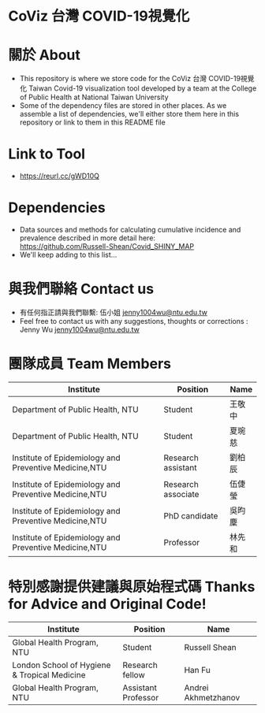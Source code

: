 # CoViz 台灣 COVID-19視覺化

# 關於 About 
- This repository is where we store code for the CoViz 台灣 COVID-19視覺化 Taiwan Covid-19 visualization tool developed by a team at the College of Public Health at National Taiwan University
- Some of the dependency files are stored in other places. As we assemble a list of dependencies, we'll either store them here in this repository or link to them in this README file


# Link to Tool
- https://reurl.cc/gWD10Q 

# Dependencies
- Data sources and methods for calculating cumulative incidence and prevalence described in more detail here:      
  https://github.com/Russell-Shean/Covid_SHINY_MAP
- We'll keep adding to this list...

# 與我們聯絡 Contact us
- 有任何指正請與我們聯繫: 伍小姐 <jenny1004wu@ntu.edu.tw>
- Feel free to contact us with any suggestions, thoughts or corrections : Jenny Wu <jenny1004wu@ntu.edu.tw>

# 團隊成員 Team Members
|Institute|Position|Name|
|---------|--------|----|
|Department of Public Health, NTU| 	Student| 	王敬中|
|Department of Public Health, NTU| 	Student| 	夏琬慈|
|Institute of Epidemiology and Preventive Medicine,NTU| 	Research assistant| 	劉柏辰|
|Institute of Epidemiology and Preventive Medicine,NTU| 	Research associate| 	伍倢瑩|
|Institute of Epidemiology and Preventive Medicine,NTU| 	PhD candidate| 	吳昀麇|
|Institute of Epidemiology and Preventive Medicine,NTU| 	Professor| 	林先和| 

# 特別感謝提供建議與原始程式碼          Thanks for Advice and Original Code!
|Institute|Position|Name|
|---------|--------|----|
|Global Health Program, NTU| 	Student| 	Russell Shean|
|London School of Hygiene & Tropical Medicine| 	Research fellow| 	Han Fu|
|Global Health Program, NTU| 	Assistant Professor| 	Andrei Akhmetzhanov| 







